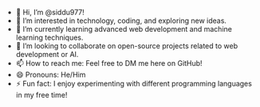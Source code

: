 - 👋 Hi, I’m @siddu977!
- 👀 I’m interested in technology, coding, and exploring new ideas.
- 🌱 I’m currently learning advanced web development and machine learning techniques.
- 💞️ I’m looking to collaborate on open-source projects related to web development or AI.
- 📫 How to reach me: Feel free to DM me here on GitHub!
- 😄 Pronouns: He/Him
- ⚡ Fun fact: I enjoy experimenting with different programming languages in my free time!

<!---
siddu977/siddu977 is a ✨ special ✨ repository because its `README.md` (this file) appears on your GitHub profile.
You can click the Preview link to take a look at your changes.
--->
